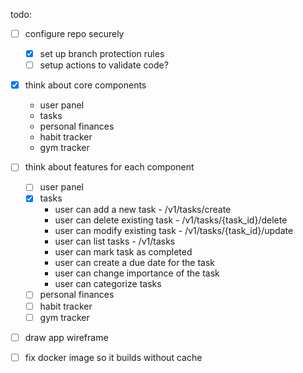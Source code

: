 todo:
- [ ] configure repo securely
  - [x] set up branch protection rules
  - [ ] setup actions to validate code?

- [x] think about core components
  - user panel
  - tasks
  - personal finances
  - habit tracker
  - gym tracker

- [ ] think about features for each component
  - [ ] user panel
  - [x] tasks
    - user can add a new task       - /v1/tasks/create
    - user can delete existing task - /v1/tasks/{task_id}/delete
    - user can modify existing task - /v1/tasks/{task_id}/update
    - user can list tasks           - /v1/tasks
    - user can mark task as completed
    - user can create a due date for the task
    - user can change importance of the task
    - user can categorize tasks
  - [ ] personal finances
  - [ ] habit tracker
  - [ ] gym tracker

- [ ] draw app wireframe

- [ ] fix docker image so it builds without cache
